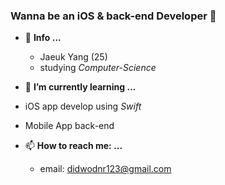 ### Wanna be an iOS & back-end Developer 👋

- 🔎 **Info ...**
  - Jaeuk Yang (25)
  - studying *Computer-Science*

- 🌱 **I’m currently learning ...**
- iOS app develop using *Swift*
- Mobile App back-end
- 📫 **How to reach me: ...**
  - email: didwodnr123@gmail.com

